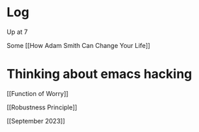 


# Log


Up at 7

Some [[How Adam Smith Can Change Your Life]]

# Thinking about emacs hacking


[[Function of Worry]]

[[Robustness Principle]]

[[September 2023]]


